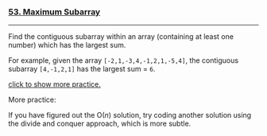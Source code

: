 ### [53. Maximum Subarray](https://leetcode.com/problems/maximum-subarray/description/)

------

Find the contiguous subarray within an array (containing at least one number) which has the largest sum.

For example, given the array `[-2,1,-3,4,-1,2,1,-5,4]`,
the contiguous subarray `[4,-1,2,1]` has the largest sum = `6`.

[click to show more practice.](https://leetcode.com/problems/maximum-subarray/description/#)

More practice:

If you have figured out the O(*n*) solution, try coding another solution using the divide and conquer approach, which is more subtle.